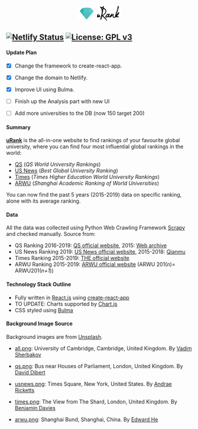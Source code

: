 <p align="center">
	<a href="https://urank.netlify.com">
    	<img alt="uRank" src="urank/src/static/logo.png" width="120" />
	</a>
	<br />
</p>

[![Netlify Status](https://api.netlify.com/api/v1/badges/d322113a-ae2c-4533-b8f0-9f2b676ea3b1/deploy-status)](https://app.netlify.com/sites/urank/deploys)
[![License: GPL v3](https://img.shields.io/badge/License-GPLv3-blue.svg)](https://www.gnu.org/licenses/gpl-3.0)
---

#### Update Plan 

- [x] Change the framework to create-react-app.
- [x] Change the domain to Netlify.
- [x] Improve UI using Bulma.
- [ ] Finish up the Analysis part with new UI
- [ ] Add more universities to the DB (now 150 target 200)


#### Summary

**[uRank](https://urank.netlify.com)** is the all-in-one website to find rankings of your favourite global university, where you can find four most influential global rankings in the world:

- [QS](https://www.topuniversities.com) (*QS World University Rankings*)
- [US News](https://www.usnews.com/education/best-global-universities) (*Best Global University Ranking*)
- [Times](https://www.timeshighereducation.com) (*Times Higher Education World University Rankings*)
- [ARWU](http://www.shanghairanking.com) (*Shanghai Academic Ranking of World Universities*)

You can now find the past 5 years (2015-2019) data on specific ranking, alone with its average ranking.


#### Data

All the data was collected using Python Web Crawling Framework [Scrapy](https://scrapy.org) and checked manually. Source from:

* QS Ranking 2016-2019: [QS official website](https://www.topuniversities.com/university-rankings/world-university-rankings/2019), 2015: [Web archive](https://web.archive.org)
* US News Ranking 2019: [US News official website](https://www.usnews.com/education/best-global-universities/rankings), 2015-2018: [Qianmu](http://www.qianmu.org)
* Times Ranking 2015-2019: [THE official website](https://www.timeshighereducation.com/world-university-rankings/2019/world-ranking#!/page/0/length/25/sort_by/rank/sort_order/asc/cols/stats)
* ARWU Ranking 2015-2019: [ARWU official website](http://www.shanghairanking.com/ARWU2018.html) (ARWU 201(*n*)= ARWU201(*n+1*))


#### Technology Stack Outline

* Fully written in [React.js](https://reactjs.org) using [create-react-app](https://github.com/facebook/create-react-app)
* TO UPDATE: Charts supported by [Chart.js](https://www.chartjs.org)
* CSS styled using [Bulma](https://bulma.io)

#### Background Image Source

Background images are from [Unsplash](https://unsplash.com).

- [all.png](urank/src/static/all.png): University of Cambridge, Cambridge, United Kingdom. By [Vadim Sherbakov](https://unsplash.com/@madebyvadim)

- [qs.png](urank/src/static/qs.png): Bus near Houses of Parliament, London, United Kingdom. By [David Dibert](https://unsplash.com/@dibert)

- [usnews.png](urank/src/static/usnews.png): Times Square, New York, United States. By [Andrae Ricketts](https://unsplash.com/@drezart)

- [times.png](urank/src/static/times.png): The View from The Shard, London, United Kingdom. By [Benjamin Davies](https://unsplash.com/@bendavisual)

- [arwu.png](urank/src/static/arwu.png): Shanghai Bund, Shanghai, China. By [Edward He](https://unsplash.com/@bingham008)
  
